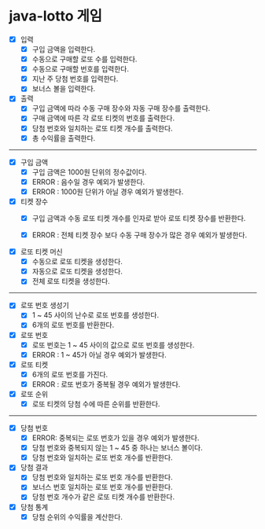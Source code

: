 # java-lotto 게임

- [x] 입력
  - [x] 구입 금액을 입력한다.
  - [x] 수동으로 구매할 로또 수를 입력한다.
  - [x] 수동으로 구매할 번호를 입력한다. 
  - [x] 지난 주 당첨 번호를 입력한다.
  - [x] 보너스 볼을 입력한다.

- [x] 출력
  - [x] 구입 금액에 따라 수동 구매 장수와 자동 구매 장수를 출력한다. 
  - [x] 구매 금액에 따른 각 로또 티켓의 번호를 출력한다.
  - [x] 당첨 번호와 일치하는 로또 티켓 개수를 출력한다.
  - [x] 총 수익률을 출력한다.
  
***

- [x] 구입 금액
  - [x] 구입 금액은 1000원 단위의 정수값이다.
  - [x] ERROR : 음수일 경우 예외가 발생한다.
  - [x] ERROR : 1000원 단위가 아닐 경우 예외가 발생한다.
    
- [x] 티켓 장수
  - [x] 구입 금액과 수동 로또 티켓 개수를 인자로 받아 로또 티켓 장수를 반환한다.
  - [x] ERROR : 전체 티켓 장수 보다 수동 구매 장수가 많은 경우 예외가 발생한다.


- [x] 로또 티켓 머신
  - [x] 수동으로 로또 티켓을 생성한다.
  - [x] 자동으로 로또 티켓을 생성한다.
  - [x] 전체 로또 티켓을 생성한다.
  
***

- [x] 로또 번호 생성기
  - [x] 1 ~ 45 사이의 난수로 로또 번호를 생성한다.
  - [x] 6개의 로또 번호를 반환한다.

- [x] 로또 번호
  - [x] 로또 번호는 1 ~ 45 사이의 값으로 로또 번호를 생성한다.
  - [x] ERROR : 1 ~ 45가 아닐 경우 예외가 발생한다.
  
- [x] 로또 티켓
  - [x] 6개의 로또 번호를 가진다.
  - [x] ERROR : 로또 번호가 중복될 경우 예외가 발생한다. 

- [x] 로또 순위
  - [x] 로또 티켓의 당첨 수에 따른 순위를 반환한다.
  
***

- [x] 당첨 번호
  - [x] ERROR: 중복되는 로또 번호가 있을 경우 예외가 발생한다.
  - [x] 당첨 번호와 중복되지 않는 1 ~ 45 중 하나는 보너스 볼이다.
  - [x] 당첨 번호와 일치하는 로또 번호 개수를 반환한다.
  
- [x] 당첨 결과
  - [x] 당첨 번호와 일치하는 로또 번호 개수를 반환한다.
  - [x] 보너스 번호 일치하는 로또 번호 개수를 반환한다.
  - [x] 당첨 번호 개수가 같은 로또 티켓 개수를 반환한다.
  
- [x] 당첨 통계
  - [x] 당첨 순위의 수익률을 계산한다.

